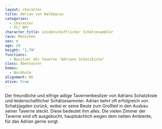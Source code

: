 ```yaml
---
layout: character
title: Adrian von Waldegrav
categories:
  - character
  - PC/ NPC
character_title: Leidenschaftlicher Schätzesammler
race: Menschen
sex: m
age: 29
height: "1,79"
functions:
  - Besitzer der Taverne "Adrians Schatzkiste"
class: Abenteurer
homes:
  - Nordholm
alignment: NG
alive: true
---
```


Der freundliche und eifrige adlige Tavernenbesitzer von Adrians Schatzkiste und leidenschaftlicher Schätzesammler.
Adrian kehrt oft erfolgreich von Schatzjagden zurück, wobei er seine Beute zum Großteil in den Ausbau seiner Taverne
steckt.
Diese bedeutet ihm alles. Die vielen Zimmer der Taverne sind oft ausgebucht, hauptsächlich wegen dem netten Ambiente,
für das Adrian gerne sorgt.